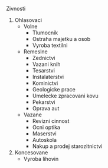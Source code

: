 Zivnosti
1) Ohlasovaci
	- Volne
		- Tlumocnik
		- Ostraha majetku a osob
		- Vyroba textilni
	- Remeslne
		- Zednictvi
		- Vazani knih
		- Tesarstvi
		- Instalaterstvi
		- Kominictvi
		- Geologicke prace
		- Umelecke zpracovani kovu
		- Pekarstvi
		- Oprava aut
	- Vazane
		- Revizni cinnost
		- Ocni optika
		- Maserstvi
		- Autoskola
		- Nakup a prodej starozitnictvi
1) Koncesovane
	- Vyroba lihovin